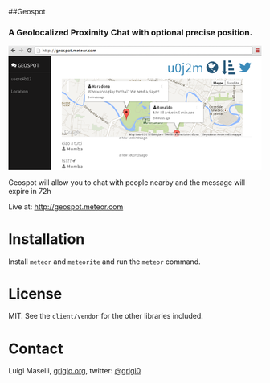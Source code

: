 ##Geospot

### A Geolocalized Proximity Chat with optional precise position.

![](public/geospot-screenshot.png)

Geospot will allow you to chat with people nearby and the message will expire in 72h

Live at: http://geospot.meteor.com

# Installation

Install `meteor` and `meteorite` and run the `meteor` command.

# License

MIT. See the `client/vendor` for the other libraries included.

# Contact
Luigi Maselli, [grigio.org](http://grigio.org), twitter: [@grigi0](http://twitter.com/grigi0)
